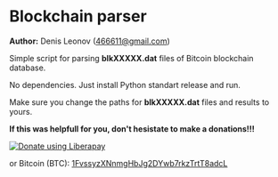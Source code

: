 Blockchain parser
=================

**Author:** Denis Leonov (<466611@gmail.com>)

Simple script for parsing **blkXXXXX.dat** files of Bitcoin blockchain database.

No dependencies. Just install Python standart release and run.

Make sure you change the paths for **blkXXXXX.dat** files and results to yours.

**If this was helpfull for you, don't hesistate to make a donations!!!**

<noscript><a href="https://liberapay.com/ragestack/donate"><img alt="Donate using Liberapay" src="https://liberapay.com/assets/widgets/donate.svg"></a></noscript>

or Bitcoin (BTC): <a href="https://www.blockchain.com/btc/address/1FvssyzXNnmgHbJg2DYwb7rkzTrtT8adcL">1FvssyzXNnmgHbJg2DYwb7rkzTrtT8adcL</a>

